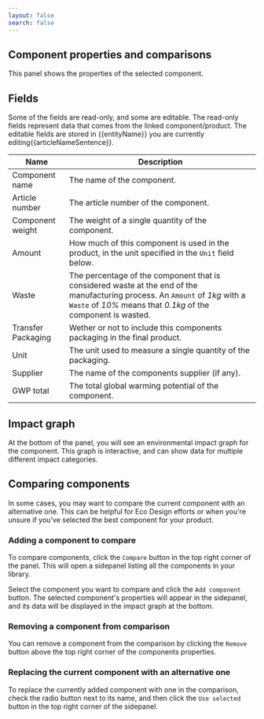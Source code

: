 ```yaml
---
layout: false
search: false
---
```


<script setup>
import { ref, onMounted } from 'vue'
import { useData } from 'vitepress'
import MinidocStyles from '../MinidocStyles.vue'
const { site, frontmatter } = useData()

const entityName = ref('')
const articleName = ref('')
const articleNameSentence = ref('')

onMounted(() => {
  const params = new URLSearchParams(window.location.search);
  entityName.value = params.get('entity') || 'product';
  articleName.value = params.get('article') || 'product';
  articleNameSentence.value = ` (**${decodeURIComponent(articleName.value)}** in this case)` || '';
});
</script>

<MinidocStyles />

## Component properties and comparisons

This panel shows the properties of the selected component.

## Fields

Some of the fields are read-only, and some are editable. The read-only fields represent data that comes from the linked component/product. The editable fields are stored in  {{entityName}} you are currently editing{{articleNameSentence}}.

| Name | Description |
| --- | --- |
| Component name | The name of the component. |
| Article number | The article number of the component. |
| Component weight | The weight of a single quantity of the component. |
| Amount | How much of this component is used in the product, in the unit specified in the `Unit` field below. |
| Waste | The percentage of the component that is considered waste at the end of the manufacturing process. An `Amount` of _1kg_ with a `Waste` of _10%_ means that _0.1kg_ of the component is wasted. |
| Transfer Packaging | Wether or not to include this components packaging in the final product. |
| Unit | The unit used to measure a single quantity of the packaging. |
| Supplier | The name of the components supplier (if any). |
| GWP total | The total global warming potential of the component. |


## Impact graph

At the bottom of the panel, you will see an environmental impact graph for the component. This graph is interactive, and can show data for multiple different impact categories.

## Comparing components
In some cases, you may want to compare the current component with an alternative one. This can be helpful for Eco Design efforts or when you're unsure if you've selected the best component for your product.

### Adding a component to compare
To compare components, click the `Compare` button in the top right corner of the panel. This will open a sidepanel listing all the components in your library.

Select the component you want to compare and click the `Add component` button. The selected component's properties will appear in the sidepanel, and its data will be displayed in the impact graph at the bottom.

### Removing a component from comparison
You can remove a component from the comparison by clicking the `Remove` button above the top right corner of the components properties.

### Replacing the current component with an alternative one
To replace the currently added component with one in the comparison, check the radio button next to its name, and then click the `Use selected` button in the top right corner of the sidepanel.